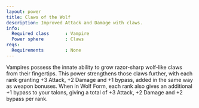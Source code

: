 ```yaml
---
layout: power
title: Claws of the Wolf
description: Improved Attack and Damage with claws.
info:
  Required class      : Vampire
  Power sphere        : Claws
reqs:
  Requirements        : None
---
```


Vampires possess the innate ability to grow razor-sharp wolf-like claws from
their fingertips.  This power strengthens those claws further, with each rank
granting +3 Attack, +2 Damage and +1 bypass, added in the same way as weapon
bonuses.  When in Wolf Form, each rank also gives an additional +1 bypass to
your talons, giving a total of +3 Attack, +2 Damage and +2 bypass per rank.